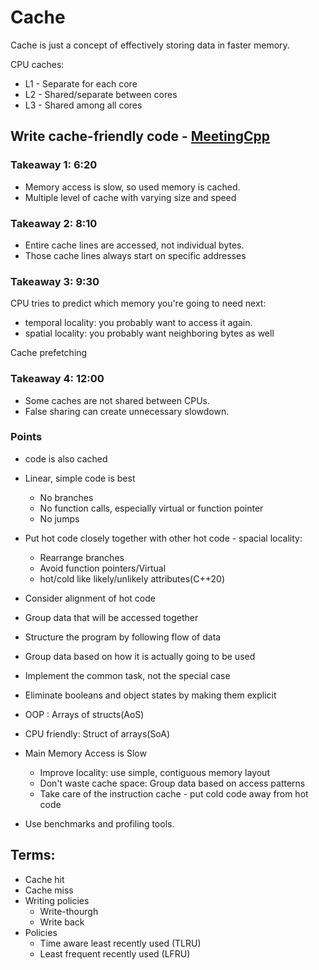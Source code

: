 # Cache

Cache is just a concept of effectively storing data in faster memory.

CPU caches:
- L1 - Separate for each core
- L2 - Shared/separate between cores
- L3 - Shared among all cores

## Write cache-friendly code - [MeetingCpp](https://www.youtube.com/watch?v=Nz9SiF0QVKY&ab_channel=MeetingCpp)

### Takeaway 1: 6:20
  - Memory access is slow, so used memory is cached.
  - Multiple level of cache with varying size and speed

### Takeaway 2: 8:10
 - Entire cache lines are accessed, not individual bytes.
 - Those cache lines always start on specific addresses

### Takeaway 3: 9:30

CPU tries to predict which memory you're going to need next:
 - temporal locality: you probably want to access it again.
 - spatial locality: you probably want neighboring bytes as well

Cache prefetching

### Takeaway 4: 12:00

 - Some caches are not shared between CPUs.
 - False sharing can create unnecessary slowdown.

### Points
-  code is also cached
- Linear, simple code is best
   - No branches
   - No function calls, especially virtual or function pointer
   - No jumps
- Put hot code closely together with other hot code - spacial locality:
  - Rearrange branches
  - Avoid function pointers/Virtual
  - hot/cold like likely/unlikely attributes(C++20)
- Consider alignment of hot code
- Group data that will be accessed together
- Structure the program by following flow of data
- Group data based on how it is actually going to be used
- Implement the common task, not the special case
- Eliminate booleans and object states by making them explicit
- OOP : Arrays of structs(AoS)
- CPU friendly: Struct of arrays(SoA)

- Main Memory Access is Slow
    - Improve locality: use simple, contiguous memory layout
    - Don't waste cache space: Group data based on access patterns
    - Take care of the instruction cache - put cold code away from hot code

- Use benchmarks and profiling tools.

## Terms:

- Cache hit
- Cache miss
- Writing policies
  - Write-thourgh
  - Write back
- Policies
  - Time aware least recently used (TLRU)
  - Least frequent recently used (LFRU)